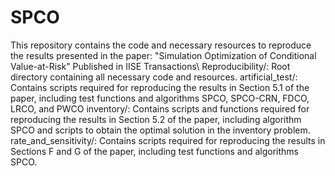 # SPCO
This repository contains the code and necessary resources to reproduce the results presented in the paper:  "Simulation Optimization of Conditional Value-at-Risk" Published in IISE Transactions\\
Reproducibility/: Root directory containing all necessary code and resources.
artificial_test/: Contains scripts required for reproducing the results in Section 5.1 of the paper, including test functions and algorithms SPCO, SPCO-CRN, FDCO, LRCO, and PWCO
inventory/: Contains scripts and functions required for reproducing the results in Section 5.2 of the paper, including algorithm SPCO and scripts to obtain the optimal solution in the inventory problem.
rate_and_sensitivity/: Contains scripts required for reproducing the results in Sections F and G of the paper, including test functions and algorithms SPCO.

